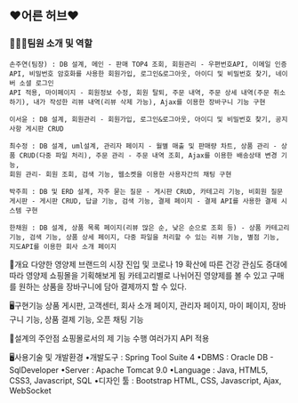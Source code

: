 ## ❤️어른 허브❤️
### 👨‍👧‍👧팀원 소개 및 역할
```
손주연(팀장) : DB 설계, 메인 - 판매 TOP4 조회, 회원관리 - 우편번호API, 이메일 인증API, 비밀번호 암호화를 사용한 회원가입, 로그인&로그아웃, 아이디 및 비밀번호 찾기, 네이버 소셜 로그인
API 적용, 마이페이지 - 회원정보 수정, 회원 탈퇴, 주문 내역, 주문 상세 내역(주문 취소하기), 내가 작성한 리뷰 내역(리뷰 삭제 가능), Ajax를 이용한 장바구니 기능 구현

이서윤 : DB 설계, 회원관리 - 회원가입, 로그인&로그아웃, 아이디 및 비밀번호 찾기, 공지사항 게시판 CRUD

최수정 : DB 설계, uml설계, 관리자 페이지 - 월별 매출 및 판매량 차트, 상품 관리 - 상품 CRUD(다중 파일 처리), 주문 관리 - 주문 내역 조회, Ajax를 이용한 배송상태 변경 기능, 
회원 관리- 회원 조회, 검색 기능, 웹소켓을 이용한 사용자간의 채팅 구현

박주희 : DB 및 ERD 설계, 자주 묻는 질문 - 게시판 CRUD, 카테고리 기능, 비회원 질문 게시판 - 게시판 CRUD, 답글 기능, 검색 기능, 결제 페이지 - 결제 API를 사용한 결제 시스템 구현 

한채원 : DB 설계, 상품 목록 페이지(리뷰 많은 순, 낮은 순으로 조회 등) - 상품 카테고리 기능, 검색 기능, 상품 상세 페이지, 다중 파일을 처리할 수 있는 리뷰 기능, 별점 기능, 
지도API를 이용한 회사 소개 페이지
```

📝개요
다양한 영양제 브랜드의 시장 진입 및 코로나 19 확산에 따른 건강 관심도 증대에 따라 영양제 쇼핑몰을 기획해보게 됨
카테고리별로 나뉘어진 영양제를 볼 수 있고 구매를 원하는 상품을 장바구니에 담아 결제까지 할 수 있다.

🖥️구현기능
상품 게시판, 고객센터, 회사 소개 페이지, 관리자 페이지, 마이 페이지, 장바구니 기능, 상품 결제 기능, 오픈 채팅 기능

📝설계의 주안점
쇼핑몰로서의 제 기능 수행
여러가지 API 적용

🖥️사용기술 및 개발환경
•개발도구 : Spring Tool Suite 4
•DBMS : Oracle DB - SqlDeveloper
•Server : Apache Tomcat 9.0
•Language : Java, HTML5, CSS3, Javascript, SQL
•디자인 툴 : Bootstrap
HTML, CSS, Javascript, Ajax, WebSocket
